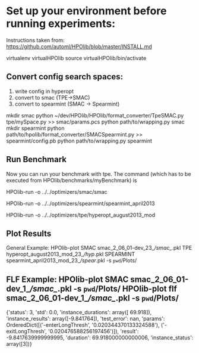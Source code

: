 Set up your environment before running experiments:
===================================================
Instructions taken from: https://github.com/automl/HPOlib/blob/master/INSTALL.md

virtualenv virtualHPOlib
source virtualHPOlib/bin/activate

Convert config search spaces:
----------------------------------
1. write config in hyperopt
2. convert to smac (TPE->SMAC)
3. convert to spearmint (SMAC -> Spearmint)

mkdir smac
python ~/dev/HPOlib/HPOlib/format_converter/TpeSMAC.py tpe/mySpace.py >> smac/params.pcs
python path/to/wrapping.py smac
mkdir spearmint
python path/to/hpolib/format_converter/SMACSpearmint.py >> spearmint/config.pb
python path/to/wrapping.py spearmint

Run Benchmark
----------------------------------
Now you can run your benchmark with tpe. The command (which has to be executed from HPOlib/benchmarks/myBenchmark) is

HPOlib-run -o ../../optimizers/smac/smac

HPOlib-run -o ../../optimizers/spearmint/spearmint_april2013

HPOlib-run -o ../../optimizers/tpe/hyperopt_august2013_mod

Plot Results
-----------------------------------
General Example:
HPOlib-plot SMAC smac_2_06_01-dev_23_*/smac_*.pkl TPE hyperopt_august2013_mod_23_*/hyp*.pkl SPEARMINT spearmint_april2013_mod_23_*/spear*.pkl -s `pwd`/Plots/

FLF Example:
HPOlib-plot SMAC smac_2_06_01-dev_1_*/smac_*.pkl -s `pwd`/Plots/
HPOlib-plot flf smac_2_06_01-dev_1_*/smac_*.pkl -s `pwd`/Plots/
-------------
{'status': 3, 'std': 0.0, 'instance_durations': array([ 69.918]), 'instance_results': array([-9.841764]), 'test_error': nan, 'params': OrderedDict([('-enterLongThresh', '0.020344370133324588'), ('-exitLongThresh', '0.020476588256197456')]), 'result': -9.8417639999999995, 'duration': 69.918000000000006, 'instance_status': array([3])}


